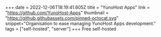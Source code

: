 +++
date = 2022-12-06T18:19:41.605Z
title = "YunoHost Apps"
link = "https://github.com/YunoHost-Apps"
thumbnail = "https://github.githubassets.com/pinned-octocat.svg"
snippet="Organisation to ease managing YunoHost Apps development."
tags = ["self-hosted", "server"]
+++
Free self-hosted
